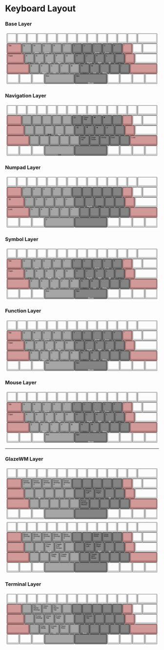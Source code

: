 # Keyboard Layout

### Base Layer

<div style="padding: 5px; background-color: white; display: flex;">
   <img src="./base-layer.png" width="100%">
</div>

### Navigation Layer

<div style="padding: 5px; background-color: white; display: flex;">
   <img src="./navigation-layer.png" width="100%">
</div>

### Numpad Layer

<div style="padding: 5px; background-color: white; display: flex;">
   <img src="./numpad-layer.png" width="100%">
</div>

### Symbol Layer

<div style="padding: 5px; background-color: white; display: flex;">
   <img src="./base-layer.png" width="100%">
</div>

### Function Layer

<div style="padding: 5px; background-color: white; display: flex;">
   <img src="./base-layer.png" width="100%">
</div>

### Mouse Layer

<div style="padding: 5px; background-color: white; display: flex;">
   <img src="./base-layer.png" width="100%">
</div>

<hr/>

### GlazeWM Layer

<div style="padding: 5px; background-color: white; display: flex;">
   <img src="./glaze-layer-1.png" width="100%">
</div>
<div style="padding: 5px; background-color: white; display: flex;">
   <img src="./glaze-layer-2.png" width="100%">
</div>

### Terminal Layer

<div style="padding: 5px; background-color: white; display: flex;">
<img src="./terminal-layer.png" width="100%">
</div>

